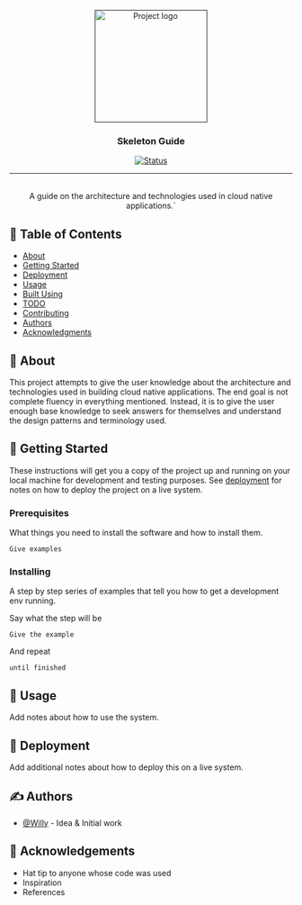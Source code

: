 <p align="center">
  <a href="" rel="noopener">
 <img width=200px height=200px src="https://www.dailyembroidery.com/wp-content/uploads/2020/08/Skeleton-5_5-inch.jpg" alt="Project logo"></a>
</p>

<h3 align="center">Skeleton Guide</h3>

<div align="center">

[![Status](https://img.shields.io/badge/status-active-success.svg)]()

</div>

---

<p align="center"> 
    <br> A guide on the architecture and technologies used in cloud native applications.`
</p>

## 📝 Table of Contents

- [About](#about)
- [Getting Started](#getting_started)
- [Deployment](#deployment)
- [Usage](#usage)
- [Built Using](#built_using)
- [TODO](../TODO.md)
- [Contributing](../CONTRIBUTING.md)
- [Authors](#authors)
- [Acknowledgments](#acknowledgement)

## 🧐 About <a name = "about"></a>

This project attempts to give the user knowledge about the architecture and technologies used in building cloud native applications. The end goal is not complete fluency in everything mentioned. Instead, it is to give the user enough base knowledge to seek answers for themselves and understand the design patterns and terminology used.

## 🏁 Getting Started <a name = "getting_started"></a>

These instructions will get you a copy of the project up and running on your local machine for development and testing purposes. See [deployment](#deployment) for notes on how to deploy the project on a live system.

### Prerequisites

What things you need to install the software and how to install them.

```
Give examples
```

### Installing

A step by step series of examples that tell you how to get a development env running.

Say what the step will be

```
Give the example
```

And repeat

```
until finished
```



## 🎈 Usage <a name="usage"></a>

Add notes about how to use the system.

## 🚀 Deployment <a name = "deployment"></a>

Add additional notes about how to deploy this on a live system.

## ✍️ Authors <a name = "authors"></a>

- [@Willy](https://github.com/trashpandarecon) - Idea & Initial work


## 🎉 Acknowledgements <a name = "acknowledgement"></a>

- Hat tip to anyone whose code was used
- Inspiration
- References
